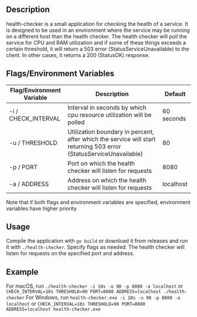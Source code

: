 ## Description
health-checker is a small application for checking the health of a service. 
It is designed to be used in an environment where the service may be running on a different host than the 
health checker. The health checker will poll the service for CPU and RAM utilization and if some of these things exceeds a certain threshold, 
it will return a 503 error (StatusServiceUnavailable) to the client. In other cases, it returns a 200 (StatusOK) response.


## Flags/Environment Variables
| Flag/Environment Variable | Description                                                                                                        | Default    |
|---------------------------|--------------------------------------------------------------------------------------------------------------------|------------|
| -i / CHECK_INTERVAL       | Interval in seconds by which cpu resource utilization will be polled                                               | 60 seconds |
| -u / THRESHOLD            | Utilization boundary in percent, after which the service will start returning 503 error (StatusServiceUnavailable) | 80         |
| -p / PORT                 | Port on which the health checker will listen for requests                                                          | 8080       |
| -a / ADDRESS              | Address on which the health checker will listen for requests                                                       | localhost  |

Note that if both flags and environment variables are specified, environment variables have higher priority

## Usage
Compile the application with `go build` or download it from releases and run it with `./health-checker`. Specify flags as needed. 
The health checker will listen for requests on the specified port and address.

## Example
For macOS, run `./health-checker -i 10s -u 90 -p 8080 -a localhost` or `CHECK_INTERVAL=10s THRESHOLD=90 PORT=8080 ADDRESS=localhost ./health-checker`
For Windows, run `health-checker.exe -i 10s -u 90 -p 8080 -a localhost` or `CHECK_INTERVAL=10s THRESHOLD=90 PORT=8080 ADDRESS=localhost health-checker.exe`